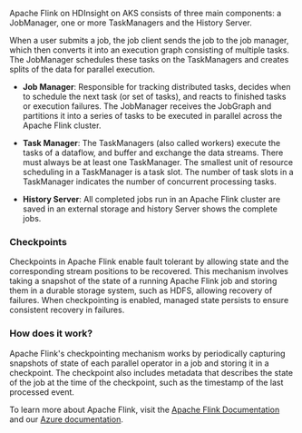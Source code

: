 Apache Flink on HDInsight on AKS consists of three main components: a JobManager, one or more TaskManagers and the History Server. 

When a user submits a job, the job client sends the job to the job manager, which then converts it into an execution graph consisting of multiple tasks. The JobManager schedules these tasks on the TaskManagers and creates splits of the data for parallel execution. 

- **Job Manager**: Responsible for tracking distributed tasks, decides when to schedule the next task (or set of tasks), and reacts to finished tasks or execution failures. The JobManager receives the JobGraph and partitions it into a series of tasks to be executed in parallel across the Apache Flink cluster.  

- **Task Manager**: The TaskManagers (also called workers) execute the tasks of a dataflow, and buffer and exchange the data streams. There must always be at least one TaskManager. The smallest unit of resource scheduling in a TaskManager is a task slot. The number of task slots in a TaskManager indicates the number of concurrent processing tasks. 

- **History Server**: All completed jobs run in an Apache Flink cluster are saved in an external storage and history Server shows the complete jobs. 

### Checkpoints 

Checkpoints in Apache Flink enable fault tolerant by allowing state and the corresponding stream positions to be recovered. This mechanism involves taking a snapshot of the state of a running Apache Flink job and storing them in a durable storage system, such as HDFS, allowing recovery of failures. When checkpointing is enabled, managed state persists to ensure consistent recovery in failures.  

### How does it work? 

Apache Flink's checkpointing mechanism works by periodically capturing  snapshots of  state of each parallel operator in a job and storing it in a checkpoint. The checkpoint also includes metadata that describes the state of the job at the time of the checkpoint, such as the timestamp of the last processed event. 

To learn more about Apache Flink, visit the [Apache Flink Documentation](https://nightlies.apache.org/flink/flink-docs-stable/) and our [Azure documentation](/azure/hdinsight-aks/flink/flink-overview). 
